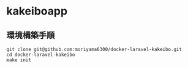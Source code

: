 # kakeiboapp
## 環境構築手順
```
git clone git@github.com:moriyama6300/docker-laravel-kakeibo.git
cd docker-laravel-kakeibo
make init
```